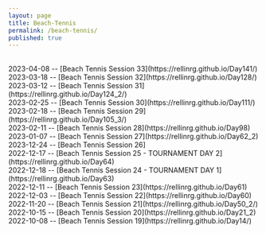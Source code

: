 ```yaml
---
layout: page
title: Beach-Tennis
permalink: /beach-tennis/
published: true
---
```

<br>
2023-04-08 -- [Beach Tennis Session 33](https://rellinrg.github.io/Day141/)
<br>
2023-03-18 -- [Beach Tennis Session 32](https://rellinrg.github.io/Day128/)
<br>
2023-03-12 -- [Beach Tennis Session 31](https://rellinrg.github.io/Day124_2/)
<br>
2023-02-25 -- [Beach Tennis Session 30](https://rellinrg.github.io/Day111/)
<br>
2023-02-18 -- [Beach Tennis Session 29](https://rellinrg.github.io/Day105_3/)
<br>
2023-02-11 -- [Beach Tennis Session 28](https://rellinrg.github.io/Day98)
<br>
2023-01-07 -- [Beach Tennis Session 27](https://rellinrg.github.io/Day62_2)
<br>
2023-12-24 -- [Beach Tennis Session 26]
<br>
2022-12-17 -- [Beach Tennis Session 25 - TOURNAMENT DAY 2](https://rellinrg.github.io/Day64)
<br>
2022-12-18 -- [Beach Tennis Session 24 - TOURNAMENT DAY 1](https://rellinrg.github.io/Day63)
<br>
2022-12-11 -- [Beach Tennis Session 23](https://rellinrg.github.io/Day61)
<br>
2022-12-03 -- [Beach Tennis Session 22](https://rellinrg.github.io/Day60)
<br>
2022-11-20 -- [Beach Tennis Session 21](https://rellinrg.github.io/Day50_2/)
<br>
2022-10-15 -- [Beach Tennis Session 20](https://rellinrg.github.io/Day21_2)
<br>
2022-10-08 -- [Beach Tennis Session 19](https://rellinrg.github.io/Day14/)
<br>
